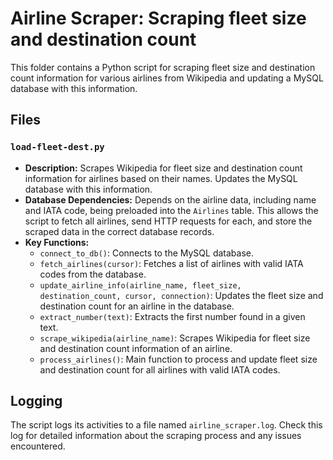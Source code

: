 # Airline Scraper: Scraping fleet size and destination count

This folder contains a Python script for scraping fleet size and destination count information for various airlines from Wikipedia and updating a MySQL database with this information.

## Files

### `load-fleet-dest.py`

- **Description:** Scrapes Wikipedia for fleet size and destination count information for airlines based on their names. Updates the MySQL database with this information.
- **Database Dependencies:** Depends on the airline data, including name and IATA code, being preloaded into the `Airlines` table. This allows the script to fetch all airlines, send HTTP requests for each, and store the scraped data in the correct database records.
- **Key Functions:**
  - `connect_to_db()`: Connects to the MySQL database.
  - `fetch_airlines(cursor)`: Fetches a list of airlines with valid IATA codes from the database.
  - `update_airline_info(airline_name, fleet_size, destination_count, cursor, connection)`: Updates the fleet size and destination count for an airline in the database.
  - `extract_number(text)`: Extracts the first number found in a given text.
  - `scrape_wikipedia(airline_name)`: Scrapes Wikipedia for fleet size and destination count information of an airline.
  - `process_airlines()`: Main function to process and update fleet size and destination count for all airlines with valid IATA codes.

## Logging

The script logs its activities to a file named `airline_scraper.log`. Check this log for detailed information about the scraping process and any issues encountered.
